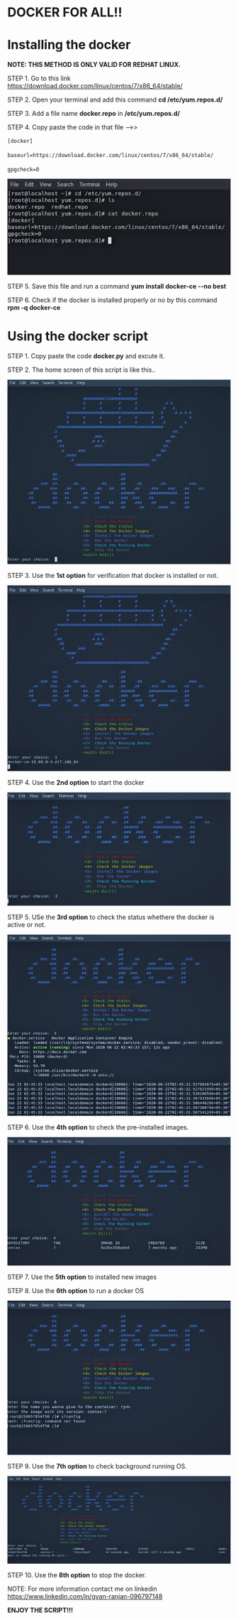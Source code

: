 # DOCKER FOR ALL!!


# Installing the docker

**NOTE: THIS METHOD IS ONLY VALID FOR REDHAT LINUX.**
 
STEP 1. Go to this link https://download.docker.com/linux/centos/7/x86_64/stable/ 

STEP 2. Open your terminal and add this command **cd /etc/yum.repos.d/**

STEP 3. Add a file name **docker.repo** in **/etc/yum.repos.d/**

STEP 4. Copy paste the code in that file -->>
        
    [docker]

    baseurl=https://download.docker.com/linux/centos/7/x86_64/stable/

    gpgcheck=0
    

![alt-text](https://github.com/rgyan619/docker/blob/master/yum.png)

STEP 5. Save this file and run a command **yum install docker-ce --no best**

STEP 6. Check if the docker is installed properly or no by this command **rpm -q docker-ce**


# Using the docker script

STEP 1. Copy paste the code **docker.py** and excute it.

STEP 2. The home screen of this script is like this..

![alt-text](https://github.com/rgyan619/docker/blob/master/openning_script.png)

STEP 3. Use the **1st option**  for verification that docker is installed or not.

![alt-text](https://github.com/rgyan619/docker/blob/master/docker_check.png)

STEP 4. Use the **2nd option** to start the docker 

![alt-text](https://github.com/rgyan619/docker/blob/master/Starting_docker.png)

STEP 5. USe the **3rd option** to check the status whethere the docker is active or not.

![alt-text](https://github.com/rgyan619/docker/blob/master/docker_status.png)

STEP 6. Use the **4th option** to check the pre-installed images.

![alt-text](https://github.com/rgyan619/docker/blob/master/checking_images.png)

STEP 7. Use the **5th option** to installed new images

STEP 8. Use the **6th option** to run a docker OS

![alt-text](https://github.com/rgyan619/docker/blob/master/running_docker.png)

STEP 9. Use the **7th option** to check background running OS.

![alt-text](https://github.com/rgyan619/docker/blob/master/back_docker.png)

STEP 10. Use the **8th option** to stop the docker.

NOTE: For more information contact me on linkedin https://www.linkedin.com/in/gyan-ranjan-096797148 
    
  **ENJOY THE SCRIPT!!!**


